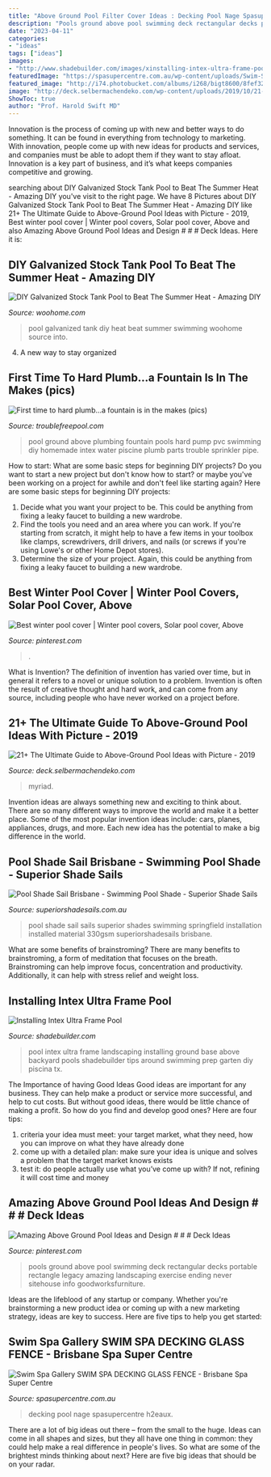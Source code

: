```yaml
---
title: "Above Ground Pool Filter Cover Ideas : Decking Pool Nage Spasupercentre H2eaux"
description: "Pools ground above pool swimming deck rectangular decks portable rectangle legacy amazing landscaping exercise ending never sitehouse info goodworksfurniture"
date: "2023-04-11"
categories:
- "ideas"
tags: ["ideas"]
images:
- "http://www.shadebuilder.com/images/xinstalling-intex-ultra-frame-pool-21522701.jpg.pagespeed.ic.XOuABH86gu.jpg"
featuredImage: "https://spasupercentre.com.au/wp-content/uploads/Swim-Spa-Gallery-SWIM-SPA-DECKING-GLASS-FENCE1.jpg"
featured_image: "http://i74.photobucket.com/albums/i268/bigt8600/8fef3249.jpg"
image: "http://deck.selbermachendeko.com/wp-content/uploads/2019/10/21-The-Ultimate-Guide-to-Above-Ground-Pool-Ideas-with-Picture.jpg"
ShowToc: true
author: "Prof. Harold Swift MD"
---
```



Innovation is the process of coming up with new and better ways to do something. It can be found in everything from technology to marketing. With innovation, people come up with new ideas for products and services, and companies must be able to adopt them if they want to stay afloat. Innovation is a key part of business, and it’s what keeps companies competitive and growing.

	

		
searching about DIY Galvanized Stock Tank Pool to Beat The Summer Heat - Amazing DIY you've visit to the right page. We have 8 Pictures about DIY Galvanized Stock Tank Pool to Beat The Summer Heat - Amazing DIY like 21+ The Ultimate Guide to Above-Ground Pool Ideas with Picture - 2019, Best winter pool cover | Winter pool covers, Solar pool cover, Above and also Amazing Above Ground Pool Ideas and Design # # # Deck Ideas. Here it is:
		
    
## DIY Galvanized Stock Tank Pool To Beat The Summer Heat - Amazing DIY

<img loading=lazy src="http://www.woohome.com/wp-content/uploads/2016/06/galvanized-stock-tank-pool-ideas-woohome-9.jpg" onerror="this.onerror=null;this.src='https://tse2.mm.bing.net/th?id=OIP.3688Ipn_ilCI2VCAecR_-gHaFj&amp;pid=15.1';" alt="DIY Galvanized Stock Tank Pool to Beat The Summer Heat - Amazing DIY">

_Source: woohome.com_

>pool galvanized tank diy heat beat summer swimming woohome source into. 

	

4. A new way to stay organized

    
## First Time To Hard Plumb...a Fountain Is In The Makes (pics)

<img loading=lazy src="http://i74.photobucket.com/albums/i268/bigt8600/8fef3249.jpg" onerror="this.onerror=null;this.src='https://tse1.mm.bing.net/th?id=OIP.E96S5aZWOeTbQ4O84spWbwHaFh&amp;pid=15.1';" alt="First time to hard plumb...a fountain is in the makes (pics)">

_Source: troublefreepool.com_

>pool ground above plumbing fountain pools hard pump pvc swimming diy homemade intex water piscine plumb parts trouble sprinkler pipe. 

	

How to start: What are some basic steps for beginning DIY projects?
Do you want to start a new project but don't know how to start? or maybe you've been working on a project for awhile and don't feel like starting again? Here are some basic steps for beginning DIY projects:
1. Decide what you want your project to be. This could be anything from fixing a leaky faucet to building a new wardrobe. 
2. Find the tools you need and an area where you can work. If you're starting from scratch, it might help to have a few items in your toolbox like clamps, screwdrivers, drill drivers, and nails (or screws if you're using Lowe's or other Home Depot stores). 
3. Determine the size of your project. Again, this could be anything from fixing a leaky faucet to building a new wardrobe. 

    
## Best Winter Pool Cover | Winter Pool Covers, Solar Pool Cover, Above

<img loading=lazy src="https://i.pinimg.com/736x/89/0b/fd/890bfd7be8d9f7e9b2dc490b6fa77f45.jpg" onerror="this.onerror=null;this.src='https://tse3.mm.bing.net/th?id=OIP.0qFuwQX0-Tj5MQdJA0yoQAHaF3&amp;pid=15.1';" alt="Best winter pool cover | Winter pool covers, Solar pool cover, Above">

_Source: pinterest.com_

>. 

	

What is Invention?
The definition of invention has varied over time, but in general it refers to a novel or unique solution to a problem. Invention is often the result of creative thought and hard work, and can come from any source, including people who have never worked on a project before.

    
## 21+ The Ultimate Guide To Above-Ground Pool Ideas With Picture - 2019

<img loading=lazy src="http://deck.selbermachendeko.com/wp-content/uploads/2019/10/21-The-Ultimate-Guide-to-Above-Ground-Pool-Ideas-with-Picture.jpg" onerror="this.onerror=null;this.src='https://tse3.mm.bing.net/th?id=OIP.Ww0_2tARGf07-RmmZhq5VAHaNK&amp;pid=15.1';" alt="21+ The Ultimate Guide to Above-Ground Pool Ideas with Picture - 2019">

_Source: deck.selbermachendeko.com_

>myriad. 

	

Invention ideas are always something new and exciting to think about. There are so many different ways to improve the world and make it a better place. Some of the most popular invention ideas include: cars, planes, appliances, drugs, and more. Each new idea has the potential to make a big difference in the world.

    
## Pool Shade Sail Brisbane - Swimming Pool Shade - Superior Shade Sails

<img loading=lazy src="http://www.superiorshadesails.com.au/wp-content/uploads/2016/06/Springfield-pool-2.jpg?x48575" onerror="this.onerror=null;this.src='https://tse1.mm.bing.net/th?id=OIP.hbFbOnlJgiuhxp5nAQhoxgHaFj&amp;pid=15.1';" alt="Pool Shade Sail Brisbane - Swimming Pool Shade - Superior Shade Sails">

_Source: superiorshadesails.com.au_

>pool shade sail sails superior shades swimming springfield installation installed material 330gsm superiorshadesails brisbane. 

	

What are some benefits of brainstroming?
There are many benefits to brainstroming, a form of meditation that focuses on the breath. Brainstroming can help improve focus, concentration and productivity. Additionally, it can help with stress relief and weight loss.

    
## Installing Intex Ultra Frame Pool

<img loading=lazy src="http://www.shadebuilder.com/images/xinstalling-intex-ultra-frame-pool-21522701.jpg.pagespeed.ic.XOuABH86gu.jpg" onerror="this.onerror=null;this.src='https://tse4.mm.bing.net/th?id=OIP.XOuABH86gucT_fud_bSbuAAAAA&amp;pid=15.1';" alt="Installing Intex Ultra Frame Pool">

_Source: shadebuilder.com_

>pool intex ultra frame landscaping installing ground base above backyard pools shadebuilder tips around swimming prep garten diy piscina tx. 

	

The Importance of having Good Ideas
Good ideas are important for any business. They can help make a product or service more successful, and help to cut costs. But without good ideas, there would be little chance of making a profit. So how do you find and develop good ones? Here are four tips:
1. criteria your idea must meet: your target market, what they need, how you can improve on what they have already done
2. come up with a detailed plan: make sure your idea is unique and solves a problem that the target market knows exists
3. test it: do people actually use what you’ve come up with? If not, refining it will cost time and money

    
## Amazing Above Ground Pool Ideas And Design # # # Deck Ideas

<img loading=lazy src="https://i.pinimg.com/736x/43/55/4a/43554ac147860a0f79853f63b1e16482.jpg" onerror="this.onerror=null;this.src='https://tse4.mm.bing.net/th?id=OIP.NEwsqidUtGbOat1X72uO2QHaJ3&amp;pid=15.1';" alt="Amazing Above Ground Pool Ideas and Design # # # Deck Ideas">

_Source: pinterest.com_

>pools ground above pool swimming deck rectangular decks portable rectangle legacy amazing landscaping exercise ending never sitehouse info goodworksfurniture. 

	

Ideas are the lifeblood of any startup or company. Whether you're brainstorming a new product idea or coming up with a new marketing strategy, ideas are key to success. Here are five tips to help you get started: 

    
## Swim Spa Gallery SWIM SPA DECKING GLASS FENCE - Brisbane Spa Super Centre

<img loading=lazy src="https://spasupercentre.com.au/wp-content/uploads/Swim-Spa-Gallery-SWIM-SPA-DECKING-GLASS-FENCE1.jpg" onerror="this.onerror=null;this.src='https://tse1.mm.bing.net/th?id=OIP.xl7I3f9X-uDymzMeQSCQGAHaE7&amp;pid=15.1';" alt="Swim Spa Gallery SWIM SPA DECKING GLASS FENCE - Brisbane Spa Super Centre">

_Source: spasupercentre.com.au_

>decking pool nage spasupercentre h2eaux. 

	

There are a lot of big ideas out there – from the small to the huge. Ideas can come in all shapes and sizes, but they all have one thing in common: they could help make a real difference in people's lives. So what are some of the brightest minds thinking about next? Here are five big ideas that should be on your radar.

